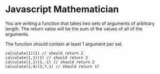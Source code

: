 # Javascript Mathematician

You are writing a function that takes two sets of arguments of arbitrary length. The return value will be the sum of the values of all of the arguments.

The function should contain at least 1 argument per set.

```
calculate(1)(1) // should return 2
calculate(1,1)(1) // should return 3
calculate(1,1)(1,-1) // should return 2
calculate(2,4)(3,7,1) // should return 17
```
